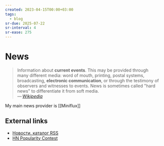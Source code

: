 ```yaml
---
created: 2023-04-15T00:00+03:00
tags:
  - blog
sr-due: 2025-07-22
sr-interval: 4
sr-ease: 275
---
```


# News

> Information about **current events**. This may be provided through many
> different media: word of mouth, printing, postal systems, broadcasting,
> **electronic communication**, or through the testimony of observers and
> witnesses to events. News is sometimes called "hard news" to differentiate it
> from soft media.\
> — <cite>[Wikipedia](https://en.wikipedia.org/wiki/News)</cite>

My main news provider is [[Miniflux]]

## External links

- [Новости, каталог RSS](https://www.michael-smirnov.ru/)
- [HN Popularity Contest](https://refactoringenglish.com/tools/hn-popularity/)
